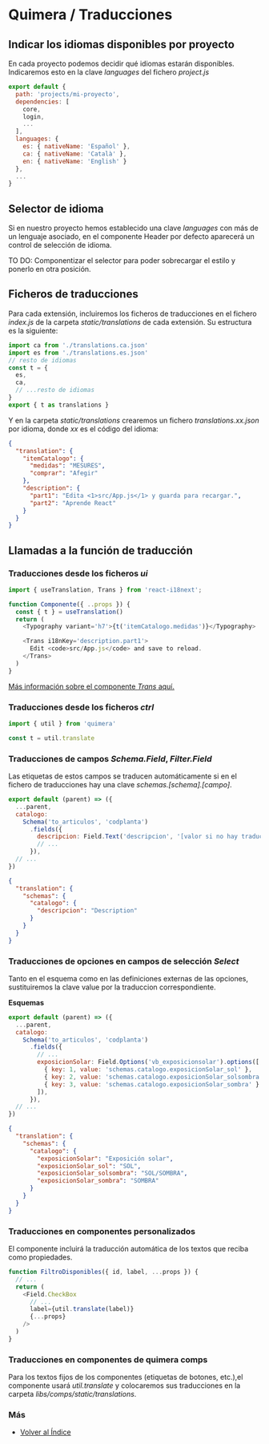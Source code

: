 # Quimera / Traducciones

## Indicar los idiomas disponibles por proyecto
En cada proyecto podemos decidir qué idiomas estarán disponibles.
Indicaremos esto en la clave *languages* del fichero *project.js*

```js
export default {
  path: 'projects/mi-proyecto',
  dependencies: [
    core,
    login,
    ...
  ],
  languages: {
    es: { nativeName: 'Español' },
    ca: { nativeName: 'Català' },
    en: { nativeName: 'English' }
  },
  ...
}
```

## Selector de idioma
Si en nuestro proyecto hemos establecido una clave *languages* con más de un lenguaje asociado, en el componente Header por defecto aparecerá un control de selección de idioma.

TO DO: Componentizar el selector para poder sobrecargar el estilo y ponerlo en otra posición.

## Ficheros de traducciones
Para cada extensión, incluiremos los ficheros de traducciones en el fichero *index.js* de la carpeta *static/translations* de cada extensión.
Su estructura es la siguiente:
```js
import ca from './translations.ca.json'
import es from './translations.es.json'
// resto de idiomas
const t = {
  es,
  ca,
  // ...resto de idiomas
}
export { t as translations }
```
Y en la carpeta *static/translations* crearemos un fichero *translations.xx.json* por idioma, donde *xx* es el código del idioma:
```json
{
  "translation": {
    "itemCatalogo": {
      "medidas": "MESURES",
      "comprar": "Afegir"
    },
    "description": {
      "part1": "Edita <1>src/App.js</1> y guarda para recargar.",
      "part2": "Aprende React"
    }
  }
}
```

## Llamadas a la función de traducción

### Traducciones desde los ficheros *ui*
```js
import { useTranslation, Trans } from 'react-i18next';

function Componente({ ..props }) {
  const { t } = useTranslation()
  return (
    <Typography variant='h7'>{t('itemCatalogo.medidas')}</Typography>

    <Trans i18nKey='description.part1'>
      Edit <code>src/App.js</code> and save to reload.
    </Trans>
  )
}
```
[Más información sobre el componente *Trans* aquí.](https://react.i18next.com/latest/trans-component)

### Traducciones desde los ficheros *ctrl*
```js
import { util } from 'quimera'

const t = util.translate
```

### Traducciones de campos *Schema.Field*, *Filter.Field*
Las etiquetas de estos campos se traducen automáticamente si en el fichero de traducciones hay una clave *schemas.[schema].[campo]*.
```js
export default (parent) => ({
  ...parent,
  catalogo:
    Schema('to_articulos', 'codplanta')
      .fields({
        descripcion: Field.Text('descripcion', '[valor si no hay traducción]'),
        // ...
      }),
  // ...
})
```
```json
{
  "translation": {
    "schemas": {
      "catalogo": {
        "descripcion": "Description"
      }
    }
  }
}
```
### Traducciones de opciones en campos de selección *Select*
Tanto en el esquema como en las definiciones externas de las opciones, sustituiremos la clave value por la traduccion correspondiente.

**Esquemas**
```js
export default (parent) => ({
  ...parent,
  catalogo:
    Schema('to_articulos', 'codplanta')
      .fields({
        // ...
        exposicionSolar: Field.Options('vb_exposicionsolar').options([
          { key: 1, value: 'schemas.catalogo.exposicionSolar_sol' },
          { key: 2, value: 'schemas.catalogo.exposicionSolar_solsombra' },
          { key: 3, value: 'schemas.catalogo.exposicionSolar_sombra' }
        ]),
      }),
  // ...
})
```

```json
{
  "translation": {
    "schemas": {
      "catalogo": {
        "exposicionSolar": "Exposición solar",
        "exposicionSolar_sol": "SOL",
        "exposicionSolar_solsombra": "SOL/SOMBRA",
        "exposicionSolar_sombra": "SOMBRA"
      }
    }
  }
}
```

### Traducciones en componentes personalizados
El componente incluirá la traducción automática de los textos que reciba como propiedades.
```js
function FiltroDisponibles({ id, label, ...props }) {
  // ...
  return (
    <Field.CheckBox
      // ...
      label={util.translate(label)}
      {...props}
    />
  )
}
```

### Traducciones en componentes de quimera comps
Para los textos fijos de los componentes (etiquetas de botones, etc.),el componente usará *util.translate* y colocaremos sus traducciones en la carpeta *libs/comps/static/translations*.


### Más

  * [Volver al Índice](./index.md)
